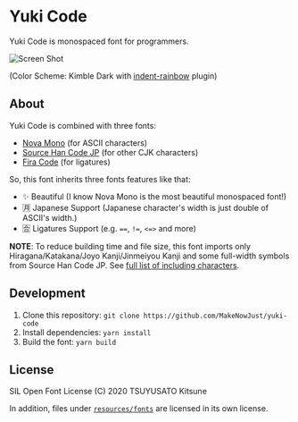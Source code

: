 # Yuki Code

Yuki Code is monospaced font for programmers.

![Screen Shot](resources/screenshot.png)

(Color Scheme: Kimble Dark with [indent-rainbow](https://marketplace.visualstudio.com/items?itemName=oderwat.indent-rainbow) plugin)

## About

Yuki Code is combined with three fonts:

  - [Nova Mono](https://fonts.google.com/specimen/Nova+Mono) (for ASCII characters)
  - [Source Han Code JP](https://github.com/adobe-fonts/source-han-code-jp) (for other CJK characters)
  - [Fira Code](https://github.com/tonsky/FiraCode) (for ligatures)

So, this font inherits three fonts features like that:

  - ✨ Beautiful (I know Nova Mono is the most beautiful monospaced font!)
  - 🈷️ Japanese Support (Japanese character's width is just double of ASCII's width.)
  - 🈴 Ligatures Support (e.g. `==`, `!=`, `<=>` and more)

**NOTE**: To reduce building time and file size,
          this font imports only Hiragana/Katakana/Joyo Kanji/Jinmeiyou Kanji and some full-width symbols from Source Han Code JP.
          See [full list of including characters](resources/data/cjk.txt).

## Development

1. Clone this repository: `git clone https://github.com/MakeNowJust/yuki-code`
1. Install dependencies: `yarn install`
2. Build the font: `yarn build`

## License

SIL Open Font License
(C) 2020 TSUYUSATO Kitsune

In addition, files under [`resources/fonts`](resources/fonts) are licensed in its own license.
